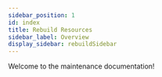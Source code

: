 ```yaml
---
sidebar_position: 1
id: index
title: Rebuild Resources
sidebar_label: Overview
display_sidebar: rebuildSidebar
---
```


Welcome to the maintenance documentation!